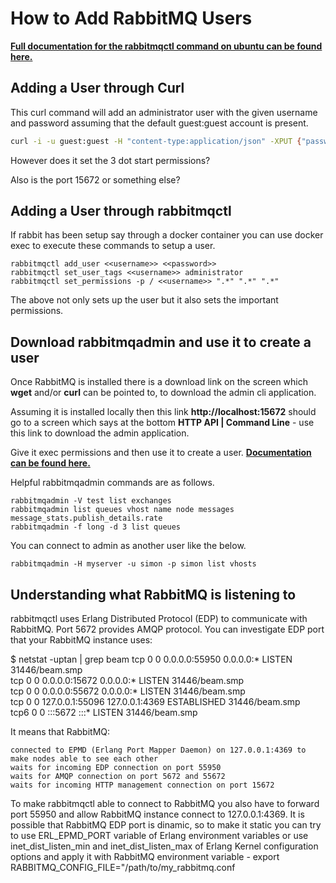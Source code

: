 
# How to Add RabbitMQ Users

**[Full documentation for the rabbitmqctl command on ubuntu can be found here.](http://manpages.ubuntu.com/manpages/trusty/man1/rabbitmqctl.1.html#examples)**

## Adding a User through Curl

This curl command will add an administrator user with the given username and password assuming that the default guest:guest account is present.

``` bash
curl -i -u guest:guest -H "content-type:application/json" -XPUT {"password":"<<account_password>>","tags":"administrator"} http://IP_ADRESS:PORT/api/users/<<account_username>>
```

However does it set the 3 dot start permissions?

Also is the port 15672 or something else?

## Adding a User through rabbitmqctl

If rabbit has been setup say through a docker container you can use docker exec to execute these commands to setup a user.

    rabbitmqctl add_user <<username>> <<password>>
    rabbitmqctl set_user_tags <<username>> administrator
    rabbitmqctl set_permissions -p / <<username>> ".*" ".*" ".*"

The above not only sets up the user but it also sets the important permissions.

## Download rabbitmqadmin and use it to create a user

Once RabbitMQ is installed there is a download link on the screen which **wget** and/or **curl** can be pointed to, to download the admin cli application.

Assuming it is installed locally then this link **http://localhost:15672** should go to a screen which says at the bottom **HTTP API | Command Line** - use this link to download the admin application.

Give it exec permissions and then  use it to create a user. **[Documentation can be found here.](https://www.rabbitmq.com/management-cli.html)**

Helpful rabbitmqadmin commands are as follows.

    rabbitmqadmin -V test list exchanges
    rabbitmqadmin list queues vhost name node messages message_stats.publish_details.rate
    rabbitmqadmin -f long -d 3 list queues

You can connect to admin as another user like the below.

    rabbitmqadmin -H myserver -u simon -p simon list vhosts


## Understanding what RabbitMQ is listening to

rabbitmqctl uses Erlang Distributed Protocol (EDP) to communicate with RabbitMQ. Port 5672 provides AMQP protocol. You can investigate EDP port that your RabbitMQ instance uses:

$ netstat -uptan | grep beam
tcp        0      0 0.0.0.0:55950           0.0.0.0:*               LISTEN      31446/beam.smp  
tcp        0      0 0.0.0.0:15672           0.0.0.0:*               LISTEN      31446/beam.smp  
tcp        0      0 0.0.0.0:55672           0.0.0.0:*               LISTEN      31446/beam.smp  
tcp        0      0 127.0.0.1:55096         127.0.0.1:4369          ESTABLISHED 31446/beam.smp  
tcp6       0      0 :::5672                 :::*                    LISTEN      31446/beam.smp  

It means that RabbitMQ:

    connected to EPMD (Erlang Port Mapper Daemon) on 127.0.0.1:4369 to make nodes able to see each other
    waits for incoming EDP connection on port 55950
    waits for AMQP connection on port 5672 and 55672
    waits for incoming HTTP management connection on port 15672

To make rabbitmqctl able to connect to RabbitMQ you also have to forward port 55950 and allow RabbitMQ instance connect to 127.0.0.1:4369. It is possible that RabbitMQ EDP port is dinamic, so to make it static you can try to use ERL_EPMD_PORT variable of Erlang environment variables or use inet_dist_listen_min and inet_dist_listen_max of Erlang Kernel configuration options and apply it with RabbitMQ environment variable - export RABBITMQ_CONFIG_FILE="/path/to/my_rabbitmq.conf

